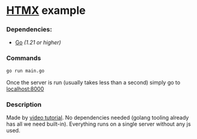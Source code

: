 # [HTMX](https://htmx.org/) example

### Dependencies:

- [Go](https://go.dev/doc/install) _(1.21 or higher)_

### Commands

```bash
go run main.go
```

Once the server is run (usually takes less than a second) simply go to [localhost:8000](http://localhost:8000)

### Description

Made by [video tutorial](https://www.youtube.com/watch?v=F9H6vYelYyU). No dependencies needed (golang tooling already has all we need built-in). Everything runs on a single server without any js used.
